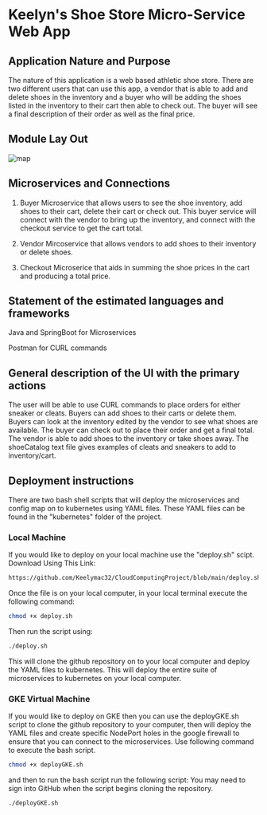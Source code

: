 
# Keelyn's Shoe Store Micro-Service Web App

## Application Nature and Purpose
The nature of this application is  a web based athletic shoe store. There are two different users that can use this app, a vendor that is able to add and delete shoes in the inventory and a buyer who will be adding the shoes listed in the inventory to their cart then able to check out. The buyer will see a final description of their order as well as the final price. 
## Module Lay Out
![map](https://user-images.githubusercontent.com/91858712/236646005-5d24b7c3-fead-40bd-9918-e810be0b7768.jpg)


## Microservices and Connections
1. Buyer Microservice that allows users to see the shoe inventory, add shoes to their cart, delete their cart or
check out. This buyer service will connect with the vendor to bring up the inventory, and connect with the checkout service to get the cart total.  

2. Vendor Mircoservice that allows vendors to add shoes to their inventory or delete shoes.

3. Checkout Microserice that aids in summing the shoe prices in the cart and producing a total price. 

## Statement of the estimated languages and frameworks

Java and SpringBoot for Microservices

Postman for CURL commands

## General description of the UI with the primary actions
The user will be able to use CURL commands to place orders for either sneaker or cleats. Buyers can add shoes to their carts or delete them. Buyers can look at the inventory edited by the vendor to see what shoes are available. The buyer can check out to place their order and get a final total. The vendor is able to add shoes to the inventory or take shoes away. The shoeCatalog text file gives examples of cleats and sneakers to add to inventory/cart. 

## Deployment instructions 
There are two bash shell scripts that will deploy the microservices and config map on to kubernetes using YAML files. These YAML files can be found in the "kubernetes" folder of the project. 
### Local Machine
If you would like to deploy on your local machine use the "deploy.sh" scipt. 
Download Using This Link: 
```sh
https://github.com/Keelymac32/CloudComputingProject/blob/main/deploy.sh
```

Once the file is on your local computer, in your local terminal execute the following command: 

```sh
chmod +x deploy.sh 
```
Then run the script using:

```sh
./deploy.sh 
```
This will clone the github repository on to your local computer and deploy the YAML files to kubernetes. 
This will deploy the entire suite of microservices to kubernetes on your local computer. 
### GKE Virtual Machine
If you would like to deploy on GKE then you can use the deployGKE.sh script to clone the github repository to your computer, then will deploy the YAML files and create specific NodePort holes in the google firewall to ensure that you can connect to the microservices. Use following command to execute the bash script.
```sh
chmod +x deployGKE.sh
```
and then to run the bash script run the following script:
You may need to sign into GitHub when the script begins cloning the repository.

```sh
./deployGKE.sh
```
